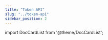 ```yaml
---
title: "Token API"
slug: "../token-api"
sidebar_position: 2
---
```


import DocCardList from '@theme/DocCardList';

<DocCardList />  